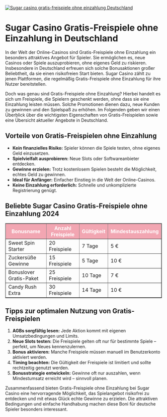 [![Sugar casino gratis-freispiele ohne einzahlung Deutschland](https://123-caf.pages.dev/gitsignup.png)](https://vrmoo.ru/Bt82HjjY)

<h1>Sugar Casino Gratis-Freispiele ohne Einzahlung in Deutschland</h1>  <p>In der Welt der Online-Casinos sind Gratis-Freispiele ohne Einzahlung ein besonders attraktives Angebot für Spieler. Sie ermöglichen es, neue Casinos oder Spiele auszuprobieren, ohne eigenes Geld zu riskieren. Insbesondere in Deutschland erfreuen sich solche Bonusaktionen großer Beliebtheit, da sie einen risikofreien Start bieten. Sugar Casino zählt zu jenen Plattformen, die regelmäßig Gratis-Freispiele ohne Einzahlung für ihre Nutzer bereitstellen.</p>  <p>Doch was genau sind Gratis-Freispiele ohne Einzahlung? Hierbei handelt es sich um Freispiele, die Spielern geschenkt werden, ohne dass sie eine Einzahlung leisten müssen. Solche Promotionen dienen dazu, neue Kunden zu gewinnen und den Spielspaß zu erhöhen. Im Folgenden geben wir einen Überblick über die wichtigsten Eigenschaften von Gratis-Freispielen sowie eine Übersicht aktueller Angebote in Deutschland.</p>  <h2>Vorteile von Gratis-Freispielen ohne Einzahlung</h2> <ul>   <li><strong>Kein finanzielles Risiko:</strong> Spieler können die Spiele testen, ohne eigenes Geld einzusetzen.</li>   <li><strong>Spielvielfalt ausprobieren:</strong> Neue Slots oder Softwareanbieter entdecken.</li>   <li><strong>Gewinne erzielen:</strong> Trotz kostenlosem Spielen besteht die Möglichkeit, echtes Geld zu gewinnen.</li>   <li><strong>Ideal für Anfänger:</strong> Einfacher Einstieg in die Welt der Online-Casinos.</li>   <li><strong>Keine Einzahlung erforderlich:</strong> Schnelle und unkomplizierte Registrierung genügt.</li> </ul>  <h2>Beliebte Sugar Casino Gratis-Freispiele ohne Einzahlung 2024</h2>  <table border="1" cellpadding="8" cellspacing="0" style="border-collapse:collapse; width:100%; max-width:600px;">   <thead>     <tr style="background-color:#f2a6b2; color:#fff;">       <th>Bonusname</th>       <th>Anzahl Freispiele</th>       <th>Gültigkeit</th>       <th>Mindestauszahlung</th>     </tr>   </thead>   <tbody>     <tr>       <td>Sweet Spin Starter</td>       <td>20 Freispiele</td>       <td>7 Tage</td>       <td>5 €</td>     </tr>     <tr>       <td>Zuckersüße Gewinne</td>       <td>15 Freispiele</td>       <td>5 Tage</td>       <td>10 €</td>     </tr>     <tr>       <td>Bonuslover Gratis-Paket</td>       <td>25 Freispiele</td>       <td>10 Tage</td>       <td>7 €</td>     </tr>     <tr>       <td>Candy Rush Extra</td>       <td>30 Freispiele</td>       <td>14 Tage</td>       <td>10 €</td>     </tr>   </tbody> </table>  <h2>Tipps zur optimalen Nutzung von Gratis-Freispielen</h2> <ol>   <li><strong>AGBs sorgfältig lesen:</strong> Jede Aktion kommt mit eigenen Umsatzbedingungen und Limits.</li>   <li><strong>Neue Slots testen:</strong> Die Freispiele gelten oft nur für bestimmte Spiele – perfekt, um Neues kennenzulernen.</li>   <li><strong>Bonus aktivieren:</strong> Manche Freispiele müssen manuell im Benutzerkonto aktiviert werden.</li>   <li><strong>Timing beachten:</strong> Die Gültigkeit der Freispiele ist limitiert und sollte rechtzeitig genutzt werden.</li>   <li><strong>Bonusstrategie entwickeln:</strong> Gewinne oft nur auszahlen, wenn Mindestumsatz erreicht wird – sinnvoll planen.</li> </ol>  <p>Zusammenfassend bieten Gratis-Freispiele ohne Einzahlung bei Sugar Casino eine hervorragende Möglichkeit, das Spielangebot risikofrei zu entdecken und mit etwas Glück echte Gewinne zu erzielen. Die attraktiven Bedingungen und einfache Handhabung machen diese Boni für deutsche Spieler besonders interessant.</p>